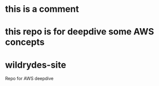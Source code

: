 # this is a comment
# this repo is for deepdive some AWS concepts
# wildrydes-site
Repo for AWS deepdive
